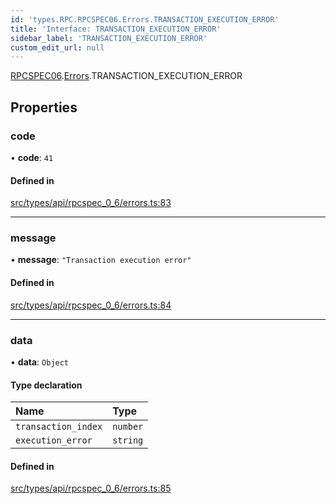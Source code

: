 ```yaml
---
id: 'types.RPC.RPCSPEC06.Errors.TRANSACTION_EXECUTION_ERROR'
title: 'Interface: TRANSACTION_EXECUTION_ERROR'
sidebar_label: 'TRANSACTION_EXECUTION_ERROR'
custom_edit_url: null
---
```


[RPCSPEC06](../namespaces/types.RPC.RPCSPEC06.md).[Errors](../namespaces/types.RPC.RPCSPEC06.Errors.md).TRANSACTION_EXECUTION_ERROR

## Properties

### code

• **code**: `41`

#### Defined in

[src/types/api/rpcspec_0_6/errors.ts:83](https://github.com/starknet-io/starknet.js/blob/v6.11.0/src/types/api/rpcspec_0_6/errors.ts#L83)

---

### message

• **message**: `"Transaction execution error"`

#### Defined in

[src/types/api/rpcspec_0_6/errors.ts:84](https://github.com/starknet-io/starknet.js/blob/v6.11.0/src/types/api/rpcspec_0_6/errors.ts#L84)

---

### data

• **data**: `Object`

#### Type declaration

| Name                | Type     |
| :------------------ | :------- |
| `transaction_index` | `number` |
| `execution_error`   | `string` |

#### Defined in

[src/types/api/rpcspec_0_6/errors.ts:85](https://github.com/starknet-io/starknet.js/blob/v6.11.0/src/types/api/rpcspec_0_6/errors.ts#L85)
